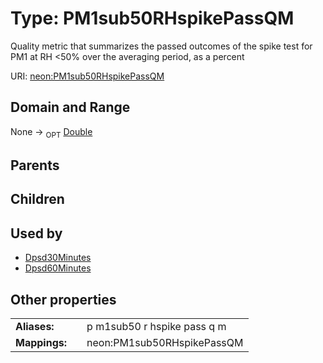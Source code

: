 
# Type: PM1sub50RHspikePassQM


Quality metric that summarizes the passed outcomes of the spike test for PM1 at RH <50% over the averaging period, as a percent

URI: [neon:PM1sub50RHspikePassQM](https://data.neonscience.org/PM1sub50RHspikePassQM)


## Domain and Range

None ->  <sub>OPT</sub> [Double](types/Double.md)

## Parents


## Children


## Used by

 * [Dpsd30Minutes](Dpsd30Minutes.md)
 * [Dpsd60Minutes](Dpsd60Minutes.md)

## Other properties

|  |  |  |
| --- | --- | --- |
| **Aliases:** | | p m1sub50 r hspike pass q m |
| **Mappings:** | | neon:PM1sub50RHspikePassQM |

